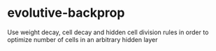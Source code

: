 # evolutive-backprop
Use weight decay, cell decay and hidden cell division rules in order to optimize number of cells in an arbitrary hidden layer
